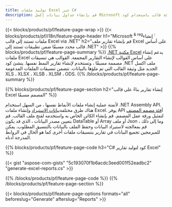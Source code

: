 ```yaml
---
title: توليد ملفات Excel عبر C#
description: قم بإنشاء جداول بيانات إكسل Microsoft من ورقة قالب باستخدام كود C#
---
```

{{< blocks/products/pf/feature-page-wrap >}}
{{< blocks/products/pf/i18n/feature-page-header h1="Microsoft <sup> & reg؛ </sup> إنشاء ملفات تستند إلى قالب Excel via .NET" h2="قم بإنشاء تقارير ملف Excel على أساس قالب محدد مسبقًا ضمن تطبيقات تستند إلى .NET" >}}
{{% blocks/products/pf/feature-page-summary %}}
[.NET مكتبة Excel](/cells/ar/net/) يدعم إنشاء ملفات Excel على أساس القوالب لإنشاء التقارير المجمعة. القوالب هي تنسيقات مصممة مسبقًا ، وتستخدم لإنشاء تقارير النمط نفسها. ينشئ كود .NET ملف اكسل الجديد مثل وثيقة القالب التي تم ملؤها بالبيانات. تتضمن تنسيقات الملفات المدعومة XLS ، XLSX ، XLSB ، XLSM ، ODS.
{{% /blocks/products/pf/feature-page-summary %}}

{{% blocks/products/pf/feature-page-section h2="إنشاء تقارير بناءً على قالب Excel المصمم مسبقًا" %}}

لأتمتة عملية إنشاء ملفات الأنماط نفسها ، من السهل استخدام .NET Assembly API. هناك طرق مختلفة[بيانات الاستيراد](https://docs.aspose.com/cells/net/import-data-into-worksheet/#importing-data-from-json) وإنشاء ملفات Excel. يوفر API أ[فئة مصمم المصنف](https://reference.aspose.com/cells/net/aspose.cells/workbookdesigner) لتمثيل ورقة عمل المصمم. قم بإنشاء الكائن الخاص به واستخدمه لفتح ملف القالب. قم بتعيين مصدر البيانات ، الذي قد يكون DataTable أو Array أو ملف Json وما إلى ذلك ، قم بمعالجته لاستيراد البيانات وحفظ الملف بالبيانات بالتنسيق المطلوب. يمكن للمبرمجين تجميع البيانات في تقارير بتنسيقات ملفات أخرى كما هو الحال في الروابط المدرجة أدناه.



{{% blocks/products/pf/feature-page-code h3="C# كود لتوليد تقارير Excel" %}}

{{< gist "aspose-com-gists" "5c193070f1b6acdc3eed001f52eadbc2" "generate-excel-reports.cs" >}}

{{% /blocks/products/pf/feature-page-code %}}
{{% /blocks/products/pf/feature-page-section %}}

{{< blocks/products/pf/feature-page-options formats="all" beforeslug="Generate" afterslug="Reports" >}}
